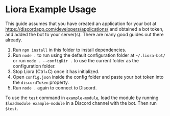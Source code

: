 # Liora Example Usage
This guide assumes that you have created an application for your bot at https://discordapp.com/developers/applications/ and obtained a bot token, and added the bot to your server(s). There are many good guides out there already.

1. Run `npm install` in this folder to install dependencies.
2. Run `node .` to run using the default configuration folder at `~/.liora-bot/` or run `node . --configDir .` to use the current folder as the configuration folder.
4. Stop Liora (Ctrl+C) once it has initialized.
5. Open `config.json` inside the config folder and paste your bot token into the `discordToken` property.
6. Run `node .` again to connect to Discord.

To use the `test` command in `example-module`, load the module by running `$loadmodule example-module` in a Discord channel with the bot. Then run `$test`.
